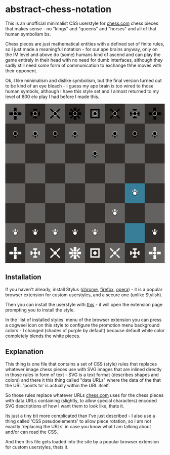 # abstract-chess-notation

This is an unofficial minimalist CSS userstyle for [chess.com](https://chess.com) chess pieces that makes sense - no "kings" and "queens" and "horses" and all of that human symbolism bs.

Chess pieces are just mathematical entities with a defined set of finite rules, so I just made a meaningful notation - for our ape brains anyway, only on the IM level and above do (some) humans kind of ascend and can play the game entirely in their head with no need for dumb interfaces, although they sadly still need _some_ form of communication to exchange thhe moves with their opponent.

Ok, I like minimalism and dislike symbolism, but the final version turned out to be kind of an eye bleach - I guess my ape brain is too wired to those human symbols, although I have this style set and I almost returned to my level of 800 elo play I had before I made this.

![demo](demo.png)

## Installation
If you haven't already, install Stylus ([chrome](https://chrome.google.com/webstore/detail/stylus/clngdbkpkpeebahjckkjfobafhncgmne), [firefox](https://addons.mozilla.org/en-US/firefox/addon/styl-us/), [opera](https://addons.opera.com/en/extensions/details/stylus/)) - it is a popular browser extension for custom userstyles, and a secure one (unlike Stylish).

Then you can install the userstyle with [this](https://raw.githubusercontent.com/necauqua/abstract-chess-notation/main/style.user.css) - it will open the extension page prompting you to install the style.

In the 'list of installed styles' menu of the browser extension you can press a cogweel icon on this style to configure the promotion menu background colors - I changed (shades of purple by default) because default white color completely blends the white pieces.

## Explanation
This thing is one file that contains a set of CSS (style) rules that replaces whatever image chess pieces use with SVG images that are inlined directly in those rules in form of text - SVG is a text format (describes shapes and colors) and there it this thing called "data URLs" where the data of the that the URL 'points to' is actually within the URL itself.

So those rules replace whatever URLs [chess.com](https://chess.com) uses for the chess pieces with data URLs containing (slightly, to allow special characters) encoded SVG descriptions of how I want them to look like, thats it.

Its just a tiny bit more complicated than I've just described - I also use a thing called 'CSS pseudoelements' to allow piece rotation, so I am not exactly 'replacing the URLs' in case you know what I am talking about and/or can read the CSS.

And then this file gets loaded into the site by a popular browser extension for custom userstyles, thats it.
